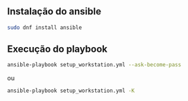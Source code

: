 # 


## Instalação do ansible

```bash
sudo dnf install ansible
```

## Execução do playbook

```bash
ansible-playbook setup_workstation.yml --ask-become-pass
```

ou

```bash
ansible-playbook setup_workstation.yml -K
```

